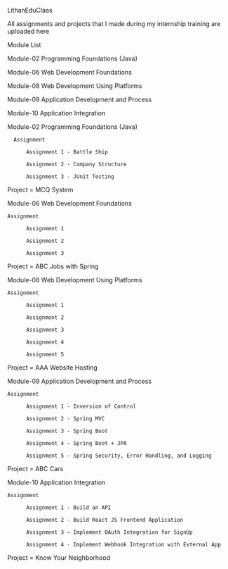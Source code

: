 LithanEduClaas

All assignments and projects that I made during my internship training are uploaded here

Module List

Module-02 Programming Foundations (Java)

Module-06 Web Development Foundations

Module-08 Web Development Using Platforms

Module-09 Application Development and Process

Module-10 Application Integration


Module-02 Programming Foundations (Java)

      Assignment

          Assignment 1 - Battle Ship

          Assignment 2 - Company Structure

          Assignment 3 - JUnit Testing

Project = MCQ System

Module-06 Web Development Foundations

    Assignment

          Assignment 1

          Assignment 2

          Assignment 3

Project = ABC Jobs with Spring

Module-08 Web Development Using Platforms

    Assignment

          Assignment 1

          Assignment 2

          Assignment 3

          Assignment 4

          Assignment 5

Project = AAA Website Hosting

Module-09 Application Development and Process

    Assignment

          Assignment 1 - Inversion of Control

          Assignment 2 - Spring MVC

          Assignment 3 - Spring Boot

          Assignment 4 - Spring Boot + JPA

          Assignment 5 - Spring Security, Error Handling, and Logging

Project = ABC Cars

Module-10 Application Integration

    Assignment

          Assignment 1 - Build an API

          Assignment 2 - Build React JS Frontend Application

          Assignment 3 – Implement OAuth Integration for SignUp

          Assignment 4 - Implement Webhook Integration with External App

Project = Know Your Neighborhood






